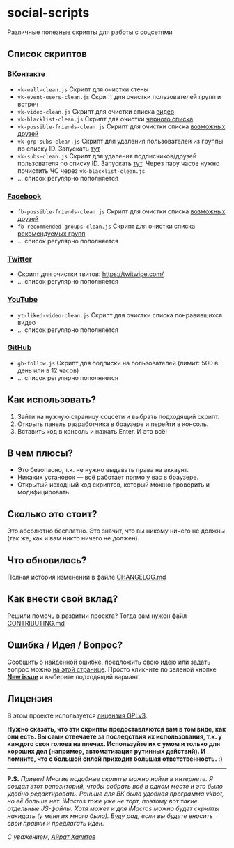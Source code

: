 # social-scripts
Различные полезные скрипты для работы с соцсетями

## Список скриптов

### [ВКонтакте](https://github.com/AiratHalitov/social-scripts/tree/master/vk) 
* `vk-wall-clean.js`	Скрипт для очистки стены
* `vk-event-users-clean.js`	Скрипт для очистки пользователей групп и встреч
* `vk-video-clean.js`	Скрипт для очистки списка [видео](https://vk.com/video)
* `vk-blacklist-clean.js` Скрипт для очистки [черного списка](https://vk.com/settings?act=blacklist)
* `vk-possible-friends-clean.js` Скрипт для очистки списка [возможных друзей](https://vk.com/friends?act=find)
* `vk-grp-subs-clean.js` Скрипт для удаления пользователей из группы по списку ID. Запускать [тут](https://vk.com/dev/groups.removeUser)
* `vk-subs-clean.js` Скрипт для удаления подписчиков/друзей пользователя по списку ID. Запускать [тут]( https://vk.com/dev/account.ban). Через пару часов нужно почистить ЧС через `vk-blacklist-clean.js`
* ... список регулярно пополняется

### [Facebook](https://github.com/AiratHalitov/social-scripts/tree/master/facebook) 
* `fb-possible-friends-clean.js` Скрипт для очистки списка [возможных друзей](https://www.facebook.com/friends/requests/?fcref=swpsa)
* `fb-recommended-groups-clean.js` Скрипт для очистки списка [рекомендуемых групп](https://www.facebook.com/groups/?category=top)
* ... список регулярно пополняется

### [Twitter](https://github.com/AiratHalitov/social-scripts/tree/master/twitter)
* Скрипт для очистки твитов: https://twitwipe.com/
* ... список регулярно пополняется

### [YouTube](https://github.com/AiratHalitov/social-scripts/tree/master/youtube) 
* `yt-liked-video-clean.js` Скрипт для очистки списка понравившихся видео
* ... список регулярно пополняется

### [GitHub](https://github.com/AiratHalitov/social-scripts/tree/master/github) 
* `gh-follow.js` Скрипт для подписки на пользователей (лимит: 500 в день или в 12 часов)
* ... список регулярно пополняется

## Как использовать?
1. Зайти на нужную страницу соцсети и выбрать подходящий скрипт.
1. Открыть панель разработчика в браузере и перейти в консоль.
1. Вставить код в консоль и нажать Enter. И это всё! 

## В чем плюсы?
* Это безопасно, т.к. не нужно выдавать права на аккаунт.
* Никаких установок — всё работает прямо у вас в браузере.
* Открытый исходный код скриптов, который можно проверить и модифицировать.

## Сколько это стоит?
Это абсолютно бесплатно. Это значит, что вы никому ничего не должны (так же, как и вам никто ничего не должен).

## Что обновилось?
Полная история изменений в файле [CHANGELOG.md](https://github.com/AiratHalitov/social-scripts/blob/master/CHANGELOG.md)

## Как внести свой вклад?
Решили помочь в развитии проекта? Тогда вам нужен файл [CONTRIBUTING.md](https://github.com/AiratHalitov/social-scripts/blob/master/CONTRIBUTING.md)

## Ошибка / Идея / Вопрос?
Сообщить о найденной ошибке, предложить свою идею или задать вопрос можно [на этой странице](https://github.com/AiratHalitov/social-scripts/issues). Просто кликните по зеленой кнопке **[New issue](https://github.com/AiratHalitov/social-scripts/issues/new/choose)** и выберите подходящий вариант.

## Лицензия
В этом проекте используется [лицензия GPLv3](https://github.com/AiratHalitov/social-scripts/blob/master/LICENSE).

**Нужно сказать, что эти скрипты предоставляются вам в том виде, как они есть. Вы сами отвечаете за последствия их использования, т.к. у каждого своя голова на плечах. Используйте их с умом и только для хороших дел (например, автоматизация рутинных действий). И помните, что с большой силой приходит большая ответственность. :)**

---

**P.S.** _Привет! Многие подобные скрипты можно найти в интернете. Я создал этот репозиторий, чтобы собрать всё в одном месте и это было удобно редактировать. Раньше для ВК была удобная программа vkbot, но её больше нет. iMacros тоже уже не торт, поэтому вот такие отдельные JS-файлы. Хотя может и для iMacros можно будет скрипты накидать (у меня их много было). 
Буду рад, если вы будете вносить свои правки и предлагать идеи._

_С уважением, [Айрат Халитов](https://github.com/AiratHalitov)_
